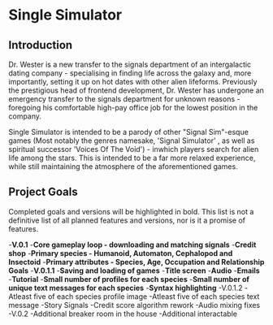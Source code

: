 # Single Simulator
## Introduction
Dr. Wester is a new transfer to the signals department of an intergalactic dating company - specialising in finding life across the galaxy and, more importantly, setting it up on hot dates with other alien lifeforms.
Previously the prestigious head of frontend development, Dr. Wester has undergone an emergency transfer to the signals department for unknown reasons - foregoing his comfortable high-pay office job for the lowest position in the company.

Single Simulator is intended to be a parody of other "Signal Sim"-esque games (Most notably the genres namesake, 'Signal Simulator' , as well as spiritual successor 'Voices Of The Void')  - inwhich players search for alien life among the stars.
This is intended to be a far more relaxed experience, while still maintaining the atmosphere of the aforementioned games. 
 
## Project Goals

Completed goals and versions will be highlighted in bold. This list is not a definitive list of all planned features and versions, nor is it a promise of features. 

-**V.0.1**
	-**Core gameplay loop - downloading and matching signals**
	-**Credit shop**
	-**Primary species - Humanoid, Automaton, Cephalopod and Insectoid**
	-**Primary attributes - Species, Age, Occupation and Relationship Goals**
-**V.0.1.1**
	-**Saving and loading of games**
	-**Title screen**
	-**Audio**
	-**Emails**
	-**Tutorial**
	-**Small number of profiles for each species**
	-**Small number of unique text messages for each species**
	-**Syntax highlighting**
-V.0.1.2
	-Atleast five of each species profile image
	-Atleast five of each species text message
	-Story Signals
	-Credit score algorithm rework
	-Audio mixing fixes
-V.0.2
	-Additional breaker room in the house
	-Additional interactable
	
 
